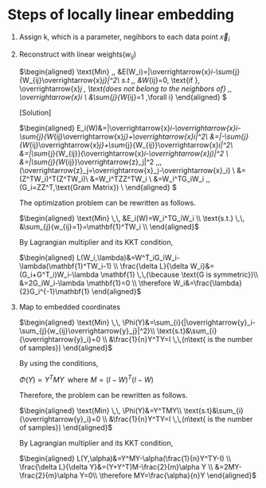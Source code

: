 # Steps of locally linear embedding

1) Assign k, which is a parameter, negihbors to each data point $\overrightarrow{x}_i$

2) Reconstruct with linear weights($w_{ij}$)

    $\begin{aligned}
    \text{Min} \,\, &E(W_i)=|\overrightarrow{x}_i-\sum_{j}{W_{ij}\overrightarrow{x}_j}|^2\\
    s.t \,\, &W_{ij}=0\, \text{if }\, \overrightarrow{x}_j \, \text{does not belong to the neighbors of} \,\, \overrightarrow{x}_i \\
    &\sum_{j}{W_{ij}=1 ,\forall i} 
    \end{aligned}
    $

    [Solution]

    $\begin{aligned}
    E_i(W)&=|\overrightarrow{x}_i-\overrightarrow{x}_i-\sum_{j}{W_{ij}\overrightarrow{x}_j}+\overrightarrow{x}_i|^2\\
    &=|-\sum_{j}{W_{ij}\overrightarrow{x}_j}+\sum_{j}{W_{ij}}\overrightarrow{x}_i|^2\\
    &=|\sum_{j}{W_{ij}}(\overrightarrow{x}_i-\overrightarrow{x}_j)|^2 \\
    &=|\sum_{j}{W_{ij}}\overrightarrow{z}_j|^2 \,\,\, (\overrightarrow{z}_j=\overrightarrow{x}_j-\overrightarrow{x}_i) \\
    &=(Z^TW_i)^T(Z^TW_i)\\
    &=W_i^TZZ^TW_i \\
    &=W_i^TG_iW_i \,\, (G_i=ZZ^T,\text{Gram Matrix}) \\
    \end{aligned}
    $

    The optimization problem can be rewritten as follows.

    $\begin{aligned}
    \text{Min} \,\, &E_i(W)=W_i^TG_iW_i \\
    \text{s.t.} \,\, &\sum_{j}{w_{ij}=1}=\mathbf{1}^TW_i \\
    \end{aligned}$

    By Lagrangian multiplier and its KKT condition,
    
    $\begin{aligned}
    L(W_i,\lambda)&=W^T_iG_iW_i-\lambda(\mathbf{1}^TW_i-1) \\
    \frac{\delta L}{\delta W_i}&=(G_i+G^T_i)W_i-\lambda \mathbf{1} \,\,(\because \text{G is symmetric})\\
    &=2G_iW_i-\lambda \mathbf{1}=0 \\
    \therefore W_i&=\frac{\lambda}{2}G_i^{-1}\mathbf{1}
    \end{aligned}$

3. Map to embedded coordinates

    $\begin{aligned}
    \text{Min} \,\, \Phi(Y)&=\sum_{i}{|\overrightarrow{y}_i-\sum_{j}{w_{ij}\overrightarrow{y}_j}|^2}\\
    \text{s.t}&\sum_{i}{\overrightarrow{y}_i}=0 \\
    &\frac{1}{n}Y^TY=I \,\,(n\text{ is the number of samples})
    \end{aligned}$
    
    By using the conditions, 

    $\Phi(Y)=Y^TMY \,\,\, \text{where} \,\, M=(I-W)^T(I-W)$

    Therefore, the problem can be rewritten as follows.

    $\begin{aligned}
    \text{Min} \,\, \Phi(Y)&=Y^TMY\\
    \text{s.t}&\sum_{i}{\overrightarrow{y}_i}=0 \\
    &\frac{1}{n}Y^TY=I \,\,(n\text{ is the number of samples})
    \end{aligned}$

    By Lagrangian multiplier and its KKT condition,

    $\begin{aligned}
    L(Y,\alpha)&=Y^MY-\alpha(\frac{1}{n}Y^TY-I) \\
    \frac{\delta L}{\delta Y}&=(Y+Y^T)M-\frac{2}{m}\alpha Y \\
    &=2MY-\frac{2}{m}\alpha Y=0\\
    \therefore MY=\frac{\alpha}{n}Y
    \end{aligned}$